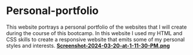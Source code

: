 # Personal-portfolio

This website portrays a personal portfolio of the websites that I will create during the course of this bootcamp.
In this website I used my HTML and CSS skills to create a responsive website that emits some of my personal
styles and interests.
**[Screenshot-2024-03-20-at-1-11-30-PM.png](https://postimg.cc/p5jqWx7p)**

